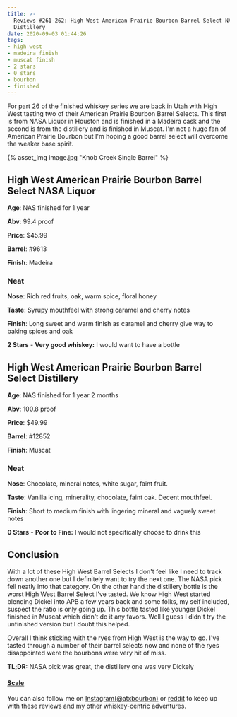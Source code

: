 ```yaml
---
title: >-
  Reviews #261-262: High West American Prairie Bourbon Barrel Select NASA and
  Distillery
date: 2020-09-03 01:44:26
tags:
- high west
- madeira finish
- muscat finish
- 2 stars
- 0 stars
- bourbon
- finished
---
```


For part 26 of the finished whiskey series we are back in Utah with High West tasting two of their American Prairie Bourbon Barrel Selects. This first is from NASA Liquor in Houston and is finished in a Madeira cask and the second is from the distillery and is finished in Muscat. I'm not a huge fan of American Prairie Bourbon but I'm hoping a good barrel select will overcome the weaker base spirit.

{% asset_img image.jpg "Knob Creek Single Barrel" %}

## High West American Prairie Bourbon Barrel Select NASA Liquor
**Age**: NAS finished for 1 year

**Abv**: 99.4 proof

**Price**: $45.99

**Barrel**: #9613

**Finish**: Madeira

### Neat
**Nose**: Rich red fruits, oak, warm spice, floral honey

**Taste**: Syrupy mouthfeel with strong caramel and cherry notes

**Finish**: Long sweet and warm finish as caramel and cherry give way to baking spices and oak

**2 Stars** - **Very good whiskey:** I would want to have a bottle


## High West American Prairie Bourbon Barrel Select Distillery
**Age**: NAS finished for 1 year 2 months

**Abv**: 100.8 proof

**Price**: $49.99

**Barrel**: #12852

**Finish**: Muscat

### Neat
**Nose**: Chocolate, mineral notes, white sugar, faint fruit.

**Taste**: Vanilla icing, minerality, chocolate, faint oak. Decent mouthfeel.

**Finish**: Short to medium finish with lingering mineral and vaguely sweet notes

**0 Stars** - **Poor to Fine:** I would not specifically choose to drink this


## Conclusion

With a lot of these High West Barrel Selects I don't feel like I need to track down another one but I definitely want to try the next one. The NASA pick fell neatly into that category. On the other hand the distillery bottle is the worst High West Barrel Select I've tasted. We know High West started blending Dickel into APB a few years back and some folks, my self included, suspect the ratio is only going up. This bottle tasted like younger Dickel finished in Muscat which didn't do it any favors. Well I guess I didn't try the unfinished version but I doubt this helped.

Overall I think sticking with the ryes from High West is the way to go. I've tasted through a number of their barrel selects now and none of the ryes disappointed were the bourbons were very hit of miss.

**TL;DR:** NASA pick was great, the distillery one was very Dickely


#### [Scale](http://atxbourbon.com/Scale/)

You can also follow me on [Instagram(@atxbourbon)](https://www.instagram.com/atxbourbon/) or [reddit](https://www.reddit.com/r/scottmotorraddrinks/) to keep up with these reviews and my other whiskey-centric adventures.